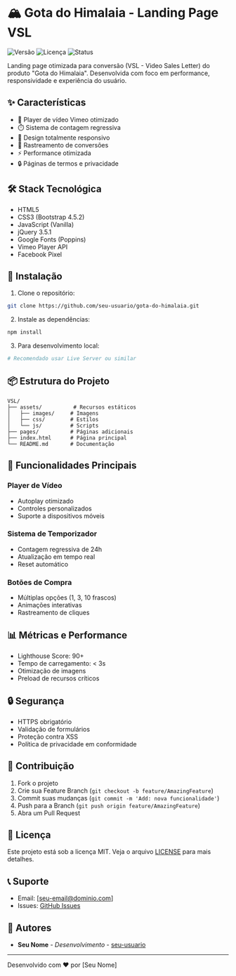 # 🏔️ Gota do Himalaia - Landing Page VSL

![Versão](https://img.shields.io/badge/versão-1.0.0-blue)
![Licença](https://img.shields.io/badge/licença-MIT-green)
![Status](https://img.shields.io/badge/status-Produção-brightgreen)

Landing page otimizada para conversão (VSL - Video Sales Letter) do produto "Gota do Himalaia". Desenvolvida com foco em performance, responsividade e experiência do usuário.

## ✨ Características

- 🎥 Player de vídeo Vimeo otimizado
- ⏱️ Sistema de contagem regressiva
- 📱 Design totalmente responsivo
- 🎯 Rastreamento de conversões
- ⚡ Performance otimizada
- 🔒 Páginas de termos e privacidade

## 🛠️ Stack Tecnológica

- HTML5
- CSS3 (Bootstrap 4.5.2)
- JavaScript (Vanilla)
- jQuery 3.5.1
- Google Fonts (Poppins)
- Vimeo Player API
- Facebook Pixel

## 🚀 Instalação

1. Clone o repositório:
```bash
git clone https://github.com/seu-usuario/gota-do-himalaia.git
```

2. Instale as dependências:
```bash
npm install
```

3. Para desenvolvimento local:
```bash
# Recomendado usar Live Server ou similar
```

## 📦 Estrutura do Projeto

```
VSL/
├── assets/          # Recursos estáticos
│   ├── images/     # Imagens
│   ├── css/        # Estilos
│   └── js/         # Scripts
├── pages/          # Páginas adicionais
├── index.html      # Página principal
└── README.md       # Documentação
```

## 🎯 Funcionalidades Principais

### Player de Vídeo
- Autoplay otimizado
- Controles personalizados
- Suporte a dispositivos móveis

### Sistema de Temporizador
- Contagem regressiva de 24h
- Atualização em tempo real
- Reset automático

### Botões de Compra
- Múltiplas opções (1, 3, 10 frascos)
- Animações interativas
- Rastreamento de cliques

## 📊 Métricas e Performance

- Lighthouse Score: 90+
- Tempo de carregamento: < 3s
- Otimização de imagens
- Preload de recursos críticos

## 🔒 Segurança

- HTTPS obrigatório
- Validação de formulários
- Proteção contra XSS
- Política de privacidade em conformidade

## 🤝 Contribuição

1. Fork o projeto
2. Crie sua Feature Branch (`git checkout -b feature/AmazingFeature`)
3. Commit suas mudanças (`git commit -m 'Add: nova funcionalidade'`)
4. Push para a Branch (`git push origin feature/AmazingFeature`)
5. Abra um Pull Request

## 📝 Licença

Este projeto está sob a licença MIT. Veja o arquivo [LICENSE](LICENSE) para mais detalhes.

## 📞 Suporte

- Email: [seu-email@dominio.com]
- Issues: [GitHub Issues](https://github.com/seu-usuario/gota-do-himalaia/issues)

## 👥 Autores

- **Seu Nome** - *Desenvolvimento* - [seu-usuario](https://github.com/seu-usuario)

---

Desenvolvido com ❤️ por [Seu Nome] 